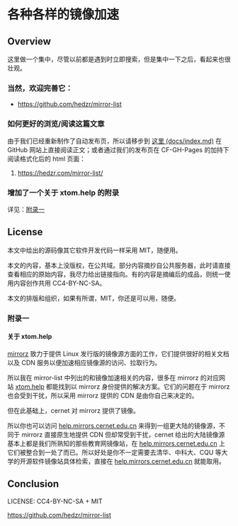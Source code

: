 # 各种各样的镜像加速

## Overview

这里做一个集中，尽管以前都是遇到时立即搜索，但是集中一下之后，看起来也很壮观。

### 当然，欢迎完善它：

- <https://github.com/hedzr/mirror-list>

### 如何更好的浏览/阅读这篇文章

由于我们已经重新制作了自动发布页，所以请移步到 [这里 (docs/index.md)](https://github.com/hedzr/mirror-list/blob/master/docs/index.md) 在 GitHub 网站上直接阅读正文；或者通过我们的发布页在 CF-GH-Pages 的加持下阅读格式化后的 html 页面：

1. <https://hedzr.com/mirror-list/>

### 增加了一个关于 xtom.help 的附录

详见：[附录一](#附录一)

## License

本文中给出的源码像其它软件开发代码一样采用 MIT，随便用。

本文的内容，基本上没版权，在公共域。部分内容摘抄自公共服务器，此时请直接查看相应的原始内容，我尽力给出链接指向。有的内容是摘编后的成品，则统一使用内容创作共用 CC4-BY-NC-SA。

本文的排版和组织，如果有所谓，MIT，你还是可以用，随便。

### 附录一

#### 关于 xtom.help

[mirrorz](https://github.com/mirrorz-org) 致力于提供 Linux 发行版的镜像源方面的工作，它们提供很好的相关文档以及 CDN 服务以便加速相应镜像源的访问、拉取行为。

所以我在 mirror-list 中列出的和镜像加速相关的内容，很多在 mirrorz 的对应网站 [xtom.help](https://xtom.help/) 都能找到以 mirrorz 身份提供的解决方案。它们的问题在于 mirrorz 也会受到干扰，所以采用 mirrorz 提供的 CDN 是由你自己来决定的。

但在此基础上，cernet 对 mirrorz 提供了镜像。

所以你也可以访问 [help.mirrors.cernet.edu.cn](https://help.mirrors.cernet.edu.cn/) 来得到一组更大陆的镜像源，不同于 mirrorz 直接原生地提供 CDN 但却常受到干扰，cernet 给出的大陆镜像源基本上都是我们所熟知的那些教育网镜像站，在 [help.mirrors.cernet.edu.cn](https://help.mirrors.cernet.edu.cn/) 上它们被整合到一处了而已。所以好处是你不一定需要去清华、中科大、CQU 等大学的开源软件镜像站具体检索，直接在 [help.mirrors.cernet.edu.cn](https://help.mirrors.cernet.edu.cn/) 就能取用。

## Conclusion

LICENSE: CC4-BY-NC-SA + MIT

<https://github.com/hedzr/mirror-list>

